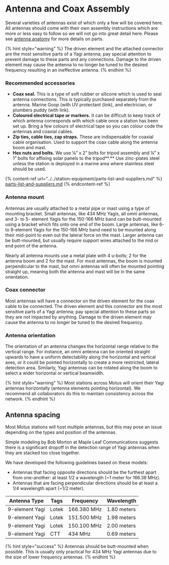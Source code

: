 # Antenna and Coax Assembly

Several varieties of antennas exist of which only a few will be covered here. All antennas should come with their own assembly instructions which are more or less easy to follow so we will not go into great detail here. Please see [antenna anatomy](../../station-equipment/antennas.md#antenna-anatomy) for more details on parts.

{% hint style="warning" %}
The driven element and the attached connector are the most sensitive parts of a Yagi antenna; pay special attention to prevent damage to these parts and any connections. Damage to the driven element may cause the antenna to no longer be tuned to the desired frequency resulting in an ineffective antenna.
{% endhint %}

### Recommended accessories

* **Coax seal.** This is a type of soft rubber or silicone which is used to seal antenna connections. This is typically purchased separately from the antenna. Marine Goop (with UV protectant (link), and electrician, or plumbers puddy (with link).
* **Coloured electrical tape or markers.** It can be difficult to keep track of which antenna corresponds with which cable once a station has been set up. Bring a few colours of electrical tape so you can colour code the antennas and coaxial cables.
* **Zip ties, cable ties, zap straps.** These are indispensable for coaxial cable organisation. Used to support the coax cable along the antenna boom and mast.
* **Hex nuts and bolts.** We use ¼” x 2” bolts for tripod assembly and ¼” x 1” bolts for affixing solar panels to the tripod\*\*.\*\* Use zinc-plates steel unless the station is deployed in a marine area where stainless steel should be used.

{% content-ref url="../../station-equipment/parts-list-and-suppliers.md" %}
[parts-list-and-suppliers.md](../../station-equipment/parts-list-and-suppliers.md)
{% endcontent-ref %}

### Antenna mount

Antennas are usually attached to a metal pipe or mast using a type of mounting bracket. Small antennas, like 434 MHz Yagis, all omni antennas, and 3- to 5- element Yagis for the 150-166 MHz band can be butt-mounted using a bracket which fits onto one end of the boom. Large antennas, like 6- to 9-element Yagis for the 150-166 MHz band need to be mounted along their mid-point to even out the lateral force on the mast. Larger antenna can be butt-mounted, but usually require support wires attached to the mid or end point of the antenna.

Nearly all antenna mounts use a metal plate with 4 u-bolts; 2 for the antenna boom and 2 for the mast. For most antennas, the boom is mounted perpendicular to the mast, but omni antennas will often be mounted pointing straight up, meaning both the antenna and mast will be in the same orientation.

### Coax connector

Most antennas will have a connector on the driven element for the coax cable to be connected. The driven element and this connector are the most sensitive parts of a Yagi antenna; pay special attention to these parts so they are not impacted by anything. Damage to the driven element may cause the antenna to no longer be tuned to the desired frequency.

### Antenna orientation

The orientation of an antenna changes the horizontal range relative to the vertical range. For instance, an omni antenna can be oriented straight upwards to have a uniform detectability along the horizontal and vertical axes, or it could be pointed horizontally to create a more restricted, lateral detection area. Similarly, Yagi antennas can be rotated along the boom to select a wider horizontal or vertical beamwidth.&#x20;

{% hint style="warning" %}
Most stations across Motus will orient their Yagi antennas horizontally (antenna elements pointing horizontal). We recommend all collaborators do this to maintain consistency across the network.
{% endhint %}

## Antenna spacing

Most Motus stations will host multiple antennas, but this may pose an issue depending on the types and position of the antennas.

Simple modeling by Bob Morton at Maple Leaf Communications suggests there is a significant dropoff in the detection range of Yagi antennas when they are stacked too close together.

We have developed the following guidelines based on these models:

* Antennas that facing opposite directions should be the furthest apart from one-another: at least 1/2 a wavelength (\~1 meter for 166.38 MHz).
* Antennas that are facing perpendicular directions should be at least a 1/4 wavelength apart (\~1/2 meter).

| **Antenna Type** | **Tags** | **Frequency** | **Wavelength** |
| ---------------- | -------- | ------------- | -------------- |
| 9-element Yagi   | Lotek    | 166.380 MHz   | 1.80 meters    |
| 9-element Yagi   | Lotek    | 151.500 MHz   | 1.98 meters    |
| 9-element Yagi   | Lotek    | 150.100 MHz   | 2.00 meters    |
| 9-element Yagi   | CTT      | 434 MHz       | 0.69 meters    |

{% hint style="success" %}
Antennas should be butt-mounted when possible. This is usually only practical for 434 MHz Yagi antennas due to the size of lower frequency antennas.
{% endhint %}
